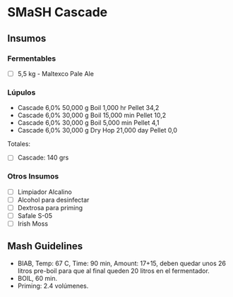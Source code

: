 SMaSH Cascade
====

Insumos
---

### Fermentables

* [ ] 5,5 kg - Maltexco Pale Ale

### Lúpulos


* Cascade  6,0%   50,000 g  Boil     1,000 hr    Pellet  34,2  
* Cascade  6,0%   30,000 g  Boil     15,000 min  Pellet  10,2  
* Cascade  6,0%   30,000 g  Boil     5,000 min   Pellet  4,1   
* Cascade  6,0%   30,000 g  Dry Hop  21,000 day  Pellet  0,0   

Totales:

* [ ] Cascade: 140 grs


### Otros Insumos
* [ ] Limpiador Alcalino
* [ ] Alcohol para desinfectar
* [ ] Dextrosa para priming
* [ ] Safale S-05
* [ ] Irish Moss

Mash Guidelines
---

* BIAB, Temp: 67 C, Time: 90 min, Amount: 17+15, deben quedar unos 26 litros pre-boil para que al final queden 20 litros en el fermentador.
* BOIL, 60 min.
* Priming: 2.4 volúmenes.
